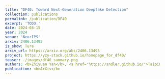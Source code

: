 ```yaml
---
title: "DF40: Toward Next-Generation Deepfake Detection"
collection: publications
permalink: /publication/DF40
excerpt: 'TODO.'
date: 2024-08-15
year: 2024
venue: 'NeurIPS'
arxiv: 2406.13495
is_show: Ture
arxiv_url: https://arxiv.org/abs/2406.13495
project: https://yzy-stack.github.io/homepage_for_df40/
teaser: ./images/df40_summary.png
authors: <b>Zhiyuan Yan</b>, <a href="https://sndler.github.io/">Taiping Yao</a>, <a href="https://chenshen.xyz/">Shen Chen</a>, Yandan Zhao, Xinghe Fu, Junwei Zhu, Donghao Luo, <a href="https://yuanli2333.github.io/">Li Yuan</a>, Chengjie Wang, Shouhong Ding, and Yunsheng Wu </a>
publication: <b>ArXiv</b>
---
```


<!-- [Download paper here](https://arxiv.org/pdf/2406.13495.pdf) -->
